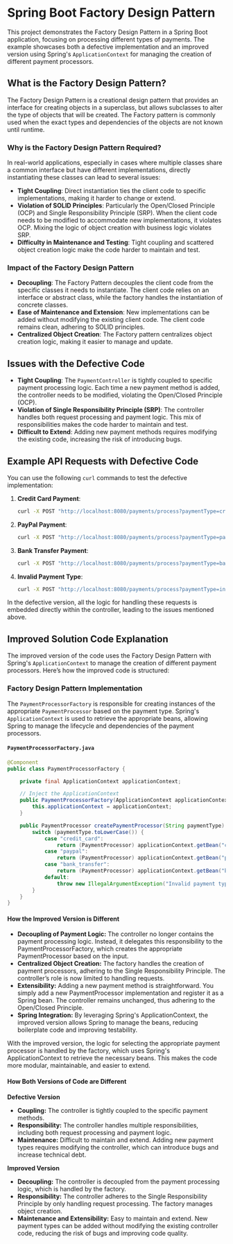# Spring Boot Factory Design Pattern

This project demonstrates the Factory Design Pattern in a Spring Boot application, focusing on processing different types of payments. The example showcases both a defective implementation and an improved version using Spring's `ApplicationContext` for managing the creation of different payment processors.

## What is the Factory Design Pattern?

The Factory Design Pattern is a creational design pattern that provides an interface for creating objects in a superclass, but allows subclasses to alter the type of objects that will be created. The Factory pattern is commonly used when the exact types and dependencies of the objects are not known until runtime.

### Why is the Factory Design Pattern Required?

In real-world applications, especially in cases where multiple classes share a common interface but have different implementations, directly instantiating these classes can lead to several issues:

- **Tight Coupling**: Direct instantiation ties the client code to specific implementations, making it harder to change or extend.
- **Violation of SOLID Principles**: Particularly the Open/Closed Principle (OCP) and Single Responsibility Principle (SRP). When the client code needs to be modified to accommodate new implementations, it violates OCP. Mixing the logic of object creation with business logic violates SRP.
- **Difficulty in Maintenance and Testing**: Tight coupling and scattered object creation logic make the code harder to maintain and test.

### Impact of the Factory Design Pattern

- **Decoupling**: The Factory Pattern decouples the client code from the specific classes it needs to instantiate. The client code relies on an interface or abstract class, while the factory handles the instantiation of concrete classes.
- **Ease of Maintenance and Extension**: New implementations can be added without modifying the existing client code. The client code remains clean, adhering to SOLID principles.
- **Centralized Object Creation**: The Factory pattern centralizes object creation logic, making it easier to manage and update.

## Issues with the Defective Code

- **Tight Coupling**: The `PaymentController` is tightly coupled to specific payment processing logic. Each time a new payment method is added, the controller needs to be modified, violating the Open/Closed Principle (OCP).
- **Violation of Single Responsibility Principle (SRP)**: The controller handles both request processing and payment logic. This mix of responsibilities makes the code harder to maintain and test.
- **Difficult to Extend**: Adding new payment methods requires modifying the existing code, increasing the risk of introducing bugs.

## Example API Requests with Defective Code

You can use the following `curl` commands to test the defective implementation:

1. **Credit Card Payment**:
    ```bash
    curl -X POST "http://localhost:8080/payments/process?paymentType=credit_card&amount=100"
    ```
   
2. **PayPal Payment**:
    ```bash
    curl -X POST "http://localhost:8080/payments/process?paymentType=paypal&amount=200"
    ```

3. **Bank Transfer Payment**:
    ```bash
    curl -X POST "http://localhost:8080/payments/process?paymentType=bank_transfer&amount=300"
    ```

4. **Invalid Payment Type**:
    ```bash
    curl -X POST "http://localhost:8080/payments/process?paymentType=invalid_type&amount=400"
    ```

In the defective version, all the logic for handling these requests is embedded directly within the controller, leading to the issues mentioned above.

## Improved Solution Code Explanation

The improved version of the code uses the Factory Design Pattern with Spring's `ApplicationContext` to manage the creation of different payment processors. Here’s how the improved code is structured:

### Factory Design Pattern Implementation

The `PaymentProcessorFactory` is responsible for creating instances of the appropriate `PaymentProcessor` based on the payment type. Spring's `ApplicationContext` is used to retrieve the appropriate beans, allowing Spring to manage the lifecycle and dependencies of the payment processors.

#### `PaymentProcessorFactory.java`

```java
@Component
public class PaymentProcessorFactory {

    private final ApplicationContext applicationContext;

    // Inject the ApplicationContext
    public PaymentProcessorFactory(ApplicationContext applicationContext) {
        this.applicationContext = applicationContext;
    }

    public PaymentProcessor createPaymentProcessor(String paymentType) {
        switch (paymentType.toLowerCase()) {
            case "credit_card":
                return (PaymentProcessor) applicationContext.getBean("creditCardProcessor");
            case "paypal":
                return (PaymentProcessor) applicationContext.getBean("paypalProcessor");
            case "bank_transfer":
                return (PaymentProcessor) applicationContext.getBean("bankTransferProcessor");
            default:
                throw new IllegalArgumentException("Invalid payment type: " + paymentType);
        }
    }
}
```

#### How the Improved Version is Different
- **Decoupling of Payment Logic:** The controller no longer contains the payment processing logic. Instead, it delegates this responsibility to the PaymentProcessorFactory, which creates the appropriate PaymentProcessor based on the input.
- **Centralized Object Creation:** The factory handles the creation of payment processors, adhering to the Single Responsibility Principle. The controller’s role is now limited to handling requests.
- **Extensibility:** Adding a new payment method is straightforward. You simply add a new PaymentProcessor implementation and register it as a Spring bean. The controller remains unchanged, thus adhering to the Open/Closed Principle.
- **Spring Integration:** By leveraging Spring's ApplicationContext, the improved version allows Spring to manage the beans, reducing boilerplate code and improving testability.

With the improved version, the logic for selecting the appropriate payment processor is handled by the factory, which uses Spring's ApplicationContext to retrieve the necessary beans. This makes the code more modular, maintainable, and easier to extend.

#### How Both Versions of Code are Different

**Defective Version**
- **Coupling:** The controller is tightly coupled to the specific payment methods.
- **Responsibility:** The controller handles multiple responsibilities, including both request processing and payment logic.
- **Maintenance:** Difficult to maintain and extend. Adding new payment types requires modifying the controller, which can introduce bugs and increase technical debt.

**Improved Version**
- **Decoupling:** The controller is decoupled from the payment processing logic, which is handled by the factory.
- **Responsibility:** The controller adheres to the Single Responsibility Principle by only handling request processing. The factory manages object creation.
- **Maintenance and Extensibility:** Easy to maintain and extend. New payment types can be added without modifying the existing controller code, reducing the risk of bugs and improving code quality.
